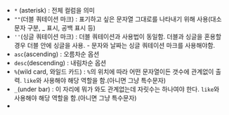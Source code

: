 
-  `*` (asterisk) : 전체 컬럼을 의미
- `""`(더블 쿼테이션 마크) : 표기하고 싶은 문자열 그대로를 나타내기 위해 사용(대소문자 구분, _ 표시, 공백 표시 등)
- `''`(싱글 쿼테이션 마크) : 더블 쿼테이션과 사용법이 동일함. 더블과 싱글을 혼용할 경우 더블 안에 싱글을 사용. - 문자와 날짜는 싱글 쿼테이션 마크를 사용해야함.
- `asc`(ascending) : 오름차순 옵션
- `desc`(descending) : 내림차순 옵션
- `%`(wild card, 와일드 카드) : `%`의 위치에 따라 어떤 문자열이든 갯수에 관계없이 출력. `like`와 사용해야 해당 역할을 함.(아니면 그냥 특수문자)
- `_`(under bar) : 이 자리에 뭐가 와도 관계없는데 자릿수는 하나여야 한다. `like`와 사용해야 해당 역할을 함.(아니면 그냥 특수문자)
- 